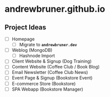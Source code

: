 # andrewbruner.github.io

## Project Ideas
- [ ] Homepage
  - [ ] Migrate to **`andrewbruner.dev`**
- [ ] Weblog (MongoDB)
  - [ ] Hashnode Import
- [ ] Client Website & Signup (Dog Training)
- [ ] Content Website (Coffee Club / Book Blog)
- [ ] Email Newsletter (Coffee Club News)
- [ ] Event Page & Signup (Bookstore Event)
- [ ] E-commerce Store (Bookstore)
- [ ] SPA Webapp (Bookstore Manager)
